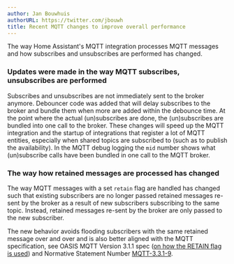 ```yaml
---
author: Jan Bouwhuis
authorURL: https://twitter.com/jbouwh
title: Recent MQTT changes to improve overall performance
---
```


The way Home Assistant's MQTT integration processes MQTT messages and how subscribes and unsubscribes are performed has changed.

### Updates were made in the way MQTT subscribes, unsubscribes are performed

Subscribes and unsubscribes are not immediately sent to the broker anymore. Debouncer code was added that will delay subscribes to the broker and bundle them when more are added within the debounce time. At the point where the actual (un)subscribes are done, the (un)subscribes are bundled into one call to the broker. These changes will speed up the MQTT integration and the startup of integrations that register a lot of MQTT entities, especially when shared topics are subscribed to (such as to publish the availability). In the MQTT debug logging the `mid` number shows what (un)subscribe calls have been bundled in one call to the MQTT broker.

### The way how retained messages are processed has changed

The way MQTT messages with a set `retain` flag are handled has changed such that existing subscribers are no longer passed retained messages re-sent by the broker as a result of new subscribers subscribing to the same topic. Instead, retained messages re-sent by the broker are only passed to the new subscriber.

The new behavior avoids flooding subscribers with the same retained message over and over and is also better aligned with the MQTT specification, see OASIS MQTT Version 3.1.1 spec ([on how the RETAIN flag is used](http://docs.oasis-open.org/mqtt/mqtt/v3.1.1/os/mqtt-v3.1.1-os.html#_Toc385349265)) and Normative Statement Number [MQTT-3.3.1-9](http://docs.oasis-open.org/mqtt/mqtt/v3.1.1/os/mqtt-v3.1.1-os.html#_Toc398718134).
